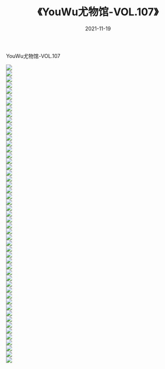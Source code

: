 ﻿---
layout: post
title:  《YouWu尤物馆-VOL.107》
date:   2021-11-19
img: http://img.660000.xyz/Sharelink/网络美图/2021/YouWu尤物馆-VOL.107/000.jpg
categories: [美女, 清纯, 唯美]
---

YouWu尤物馆-VOL.107

  ![](http://img.660000.xyz/Sharelink/网络美图/2021/YouWu尤物馆-VOL.107/001.jpg) <br> ![](http://img.660000.xyz/Sharelink/网络美图/2021/YouWu尤物馆-VOL.107/002.jpg) <br> ![](http://img.660000.xyz/Sharelink/网络美图/2021/YouWu尤物馆-VOL.107/003.jpg) <br> ![](http://img.660000.xyz/Sharelink/网络美图/2021/YouWu尤物馆-VOL.107/004.jpg) <br> ![](http://img.660000.xyz/Sharelink/网络美图/2021/YouWu尤物馆-VOL.107/005.jpg) <br> ![](http://img.660000.xyz/Sharelink/网络美图/2021/YouWu尤物馆-VOL.107/006.jpg) <br> ![](http://img.660000.xyz/Sharelink/网络美图/2021/YouWu尤物馆-VOL.107/007.jpg) <br> ![](http://img.660000.xyz/Sharelink/网络美图/2021/YouWu尤物馆-VOL.107/008.jpg) <br> ![](http://img.660000.xyz/Sharelink/网络美图/2021/YouWu尤物馆-VOL.107/009.jpg) <br> ![](http://img.660000.xyz/Sharelink/网络美图/2021/YouWu尤物馆-VOL.107/010.jpg) <br> ![](http://img.660000.xyz/Sharelink/网络美图/2021/YouWu尤物馆-VOL.107/011.jpg) <br> ![](http://img.660000.xyz/Sharelink/网络美图/2021/YouWu尤物馆-VOL.107/012.jpg) <br> ![](http://img.660000.xyz/Sharelink/网络美图/2021/YouWu尤物馆-VOL.107/013.jpg) <br> ![](http://img.660000.xyz/Sharelink/网络美图/2021/YouWu尤物馆-VOL.107/014.jpg) <br> ![](http://img.660000.xyz/Sharelink/网络美图/2021/YouWu尤物馆-VOL.107/015.jpg) <br> ![](http://img.660000.xyz/Sharelink/网络美图/2021/YouWu尤物馆-VOL.107/016.jpg) <br> ![](http://img.660000.xyz/Sharelink/网络美图/2021/YouWu尤物馆-VOL.107/017.jpg) <br> ![](http://img.660000.xyz/Sharelink/网络美图/2021/YouWu尤物馆-VOL.107/018.jpg) <br> ![](http://img.660000.xyz/Sharelink/网络美图/2021/YouWu尤物馆-VOL.107/019.jpg) <br> ![](http://img.660000.xyz/Sharelink/网络美图/2021/YouWu尤物馆-VOL.107/020.jpg) <br> ![](http://img.660000.xyz/Sharelink/网络美图/2021/YouWu尤物馆-VOL.107/021.jpg) <br> ![](http://img.660000.xyz/Sharelink/网络美图/2021/YouWu尤物馆-VOL.107/022.jpg) <br> ![](http://img.660000.xyz/Sharelink/网络美图/2021/YouWu尤物馆-VOL.107/023.jpg) <br> ![](http://img.660000.xyz/Sharelink/网络美图/2021/YouWu尤物馆-VOL.107/024.jpg) <br> ![](http://img.660000.xyz/Sharelink/网络美图/2021/YouWu尤物馆-VOL.107/025.jpg) <br> ![](http://img.660000.xyz/Sharelink/网络美图/2021/YouWu尤物馆-VOL.107/026.jpg) <br> ![](http://img.660000.xyz/Sharelink/网络美图/2021/YouWu尤物馆-VOL.107/027.jpg) <br> ![](http://img.660000.xyz/Sharelink/网络美图/2021/YouWu尤物馆-VOL.107/028.jpg) <br> ![](http://img.660000.xyz/Sharelink/网络美图/2021/YouWu尤物馆-VOL.107/029.jpg) <br> ![](http://img.660000.xyz/Sharelink/网络美图/2021/YouWu尤物馆-VOL.107/030.jpg) <br> ![](http://img.660000.xyz/Sharelink/网络美图/2021/YouWu尤物馆-VOL.107/031.jpg) <br> ![](http://img.660000.xyz/Sharelink/网络美图/2021/YouWu尤物馆-VOL.107/032.jpg) <br> ![](http://img.660000.xyz/Sharelink/网络美图/2021/YouWu尤物馆-VOL.107/033.jpg) <br> ![](http://img.660000.xyz/Sharelink/网络美图/2021/YouWu尤物馆-VOL.107/034.jpg) <br> ![](http://img.660000.xyz/Sharelink/网络美图/2021/YouWu尤物馆-VOL.107/035.jpg) <br> ![](http://img.660000.xyz/Sharelink/网络美图/2021/YouWu尤物馆-VOL.107/036.jpg) <br> ![](http://img.660000.xyz/Sharelink/网络美图/2021/YouWu尤物馆-VOL.107/037.jpg) <br> ![](http://img.660000.xyz/Sharelink/网络美图/2021/YouWu尤物馆-VOL.107/038.jpg) <br> ![](http://img.660000.xyz/Sharelink/网络美图/2021/YouWu尤物馆-VOL.107/039.jpg) <br> ![](http://img.660000.xyz/Sharelink/网络美图/2021/YouWu尤物馆-VOL.107/040.jpg) <br> ![](http://img.660000.xyz/Sharelink/网络美图/2021/YouWu尤物馆-VOL.107/041.jpg) <br> ![](http://img.660000.xyz/Sharelink/网络美图/2021/YouWu尤物馆-VOL.107/042.jpg) <br> ![](http://img.660000.xyz/Sharelink/网络美图/2021/YouWu尤物馆-VOL.107/043.jpg) <br> ![](http://img.660000.xyz/Sharelink/网络美图/2021/YouWu尤物馆-VOL.107/044.jpg) <br> ![](http://img.660000.xyz/Sharelink/网络美图/2021/YouWu尤物馆-VOL.107/045.jpg) <br> ![](http://img.660000.xyz/Sharelink/网络美图/2021/YouWu尤物馆-VOL.107/046.jpg) <br> ![](http://img.660000.xyz/Sharelink/网络美图/2021/YouWu尤物馆-VOL.107/047.jpg) <br> ![](http://img.660000.xyz/Sharelink/网络美图/2021/YouWu尤物馆-VOL.107/048.jpg) <br> ![](http://img.660000.xyz/Sharelink/网络美图/2021/YouWu尤物馆-VOL.107/049.jpg) <br> ![](http://img.660000.xyz/Sharelink/网络美图/2021/YouWu尤物馆-VOL.107/050.jpg) <br> ![](http://img.660000.xyz/Sharelink/网络美图/2021/YouWu尤物馆-VOL.107/051.jpg) <br>